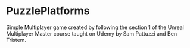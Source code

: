 # PuzzlePlatforms
Simple Multiplayer game created by following the section 1 of the Unreal Multiplayer Master course taught on Udemy by Sam Pattuzzi and Ben Tristem.
